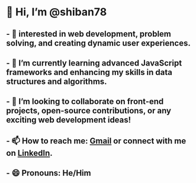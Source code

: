 # 👋 Hi, I’m @shiban78

## - 👀 interested in web development, problem solving, and creating dynamic user experiences.
## - 🌱 I’m currently learning advanced JavaScript frameworks and enhancing my skills in data structures and algorithms.
## - 💞️ I’m looking to collaborate on front-end projects, open-source contributions, or any exciting web development ideas!
## - 📫 How to reach me: [Gmail](shibanbathi85@gmail.com) or connect with me on [LinkedIn](https://www.linkedin.com/in/mohammed-shiban-23385630b).
## - 😄 Pronouns: He/Him
